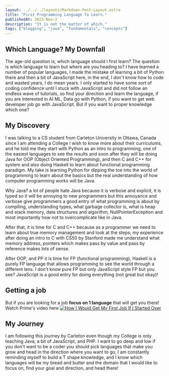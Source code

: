 ```yaml
---
layout: ../../../layouts/Markdown-Post-Layout.astro
title: "First Programming Language To Learn."
publishedAt: 2023-Nov-2
description: "It is not the matter of which."
tags: ["blogging", "java", "fundamentals", "concepts"]
---
```


## Which Language? My Downfall
The age-old question is, which language should I first learn? The question is which language to learn but where are you heading to? I have learned a number of popular languages, I made the mistake of learning a bit of Python there and then a bit of JavaScript here, in the end, I don't know how to code and wasted years, I do mean years. I only started to have some sort of coding confidence until I stuck with JavaScript and did not follow an endless wave of tutorials, so find your direction and learn the language, if you are interested in AI ML, Data go with Python, if you want to get web developer job go with JavaScript. But if you want to proper knowledge which one?


## My Discovery

I was talking to a CS student from Carleton University in Ottawa, Canada since I am attending a College I wish to know more about their curriculums, and he told me they start with Python as an intro to programming, one of the easiest languages to see the results and soon after they will be doing Java for OOP (Object Oriented Programming), and then C and C++ for system and also doing Haskell to learn about functional programming paradigm. My take is learning Python for dipping the toe into the world of programming to learn about the basics but the real understanding of how computer programming works will be Java.


Why Java? a lot of people hate Java because it is verbose and explicit, it is typed so it will be annoying to new programmers but this annoyance and verbose give programmers a good entry of what programming is about by compiling, understanding types, what garbage collector is, what is heap and stack memory, data structures and algorithm, NullPointerException and most importantly how not to overcomplicate like in Java. 


After that, it is time for C and C++ because as a programmer we need to learn about true memory management and look at the steps; my experience after doing an intro to C with CS50 by Stanford made me understand what memory address, pointers which makes pass by value and pass by reference makes lots of sense.


After OOP, and PP it is time for FP (functional programming), Haskell is a purely FP language that allows programming to see the world through a different lens. I don't know pure FP but only JavaScript style FP but you see? JavaScript is a good entry for doing everything (not great but okay)!


## Getting a job
But if you are looking for a job **focus on 1 language** that will get you there! Watch Prime's video here [![How I Would Get My First Job If I Started Over](https://i.ytimg.com/vi/hW5s_UUO1RI/hq720.jpg?sqp=-oaymwEcCNAFEJQDSFXyq4qpAw4IARUAAIhCGAFwAcABBg==&rs=AOn4CLAZEfqX7h4fQOIxnOCe7V8CTVVM9A)](https://www.youtube.com/watch?v=hW5s_UUO1RI "How I Would Get My First Job If I Started Over")

## My Journey
I am following this journey by Carleton even though my College is only teaching Java, a bit of JavaScript, and PHP. I want to go deep and low if you don't want to be a coder you should pick languages that make you grow and head in the direction where you want to go, I am constantly reminding myself to build a T shape knowledge, and I know which languages will be my bread and butter and the domain that I would like to focus on, find your goal and direction, and head there!

